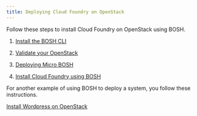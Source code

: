 ```yaml
---
title: Deploying Cloud Foundry on OpenStack
---
```


Follow these steps to install Cloud Foundry on OpenStack using BOSH.

1. [Install the BOSH CLI](/docs/running/bosh/setup/)

1. [Validate your OpenStack](validate_openstack.html)

1. [Deploying Micro BOSH](deploying_microbosh.html)

1. [Install Cloud Foundry using BOSH](install_cf_openstack.html)

For another example of using BOSH to deploy a system, you follow these instructions. 

[Install Wordpress on OpenStack](install_wordpress_openstack.html)
